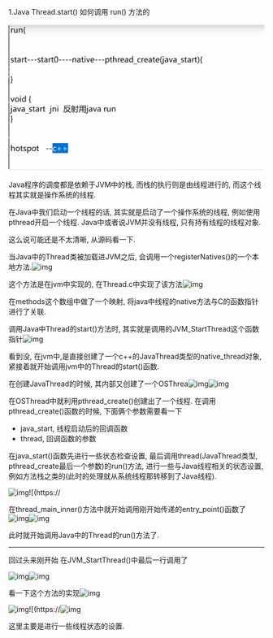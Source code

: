 1.Java Thread.start() 如何调用 run() 方法的

![](../file/threadstart.jpg)



Java程序的调度都是依赖于JVM中的栈, 而栈的执行则是由线程进行的, 而这个线程其实就是操作系统的线程. 

在Java中我们启动一个线程的话, 其实就是启动了一个操作系统的线程, 例如使用pthread开启一个线程. Java中或者说JVM并没有线程, 只有持有线程的线程对象.

这么说可能还是不太清晰, 从源码看一下.

当Java中的Thread类被加载进JVM之后, 会调用一个registerNatives()的一个本地方法.![img](https://pic4.zhimg.com/80/v2-6c78cb554b6861a529ddc36fec3c81b8_720w.jpg)

这个方法是在jvm中实现的, 在Thread.c中实现了该方法![img](https://pic3.zhimg.com/80/v2-94d7073c033a2e27165849a0c7424eac_720w.jpg)

在methods这个数组中做了一个映射, 将java中线程的native方法与C的函数指针进行了关联.

调用Java中Thread的start()方法时, 其实就是调用的JVM_StartThread这个函数指针![img](https://pic4.zhimg.com/80/v2-2a137d28c9eb6dc55eec5fc8b4e8f7e3_720w.jpg)

看到没, 在jvm中,是直接创建了一个c++的JavaThread类型的native_thread对象, 紧接着就开始调用jvm中的Thread的start()函数. 

在创建JavaThread的时候, 其内部又创建了一个OSThrea![img](https://pic1.zhimg.com/80/v2-a079bd7b138f7653b3179de9dda034cb_720w.jpg)![img](https://pic1.zhimg.com/80/v2-ddb866bd314c9dc5ede350505368a762_720w.jpg)

在OSThread中就利用pthread_create()创建出了一个线程. 在调用pthread_create()函数的时候, 下面俩个参数需要看一下

- java_start, 线程启动后的回调函数
- thread, 回调函数的参数



 在java_start()函数先进行一些状态检查设置, 最后调用thread(JavaThread类型, pthread_create最后一个参数)的run()方法, 进行一些与Java线程相关的状态设置, 例如方法栈之类的(此时的处理就从系统线程那转移到了Java线程).

![img](https://pic2.zhimg.com/50/v2-b4228ae1506de4ed07d9758ae95ca1d3_hd.jpg)![(https://

在thread_main_inner()方法中就开始调用刚开始传递的entry_point()函数了![img](https://pic2.zhimg.com/80/v2-a275a112791c95a2492dd5be5d8b4a28_720w.jpg)![img](https://pic2.zhimg.com/80/v2-6cdf1949edd75531426f433e43419076_720w.jpg)

此时就开始调用Java中的Thread的run()方法了.

------

回过头来刚开始 在JVM_StartThread()中最后一行调用了

![img](https://pic4.zhimg.com/50/v2-fd5bd59168fc293a16c79f78a242e834_hd.jpg)![img](https://pic4.zhimg.com/80/v2-fd5bd59168fc293a16c79f78a242e834_720w.jpg)

 看一下这个方法的实现![img](https://pic4.zhimg.com/80/v2-95e6d5e50547c7fbeffe9e6de35c0950_720w.jpg)

![img](https://pic4.zhimg.com/50/v2-4c64512d749d333aae90a95f940cc17c_hd.jpg)![(https://![img](https://pic4.zhimg.com/80/v2-bc3ce8125148f0b29961c6a2997535b3_720w.jpg)

这里主要是进行一些线程状态的设置.